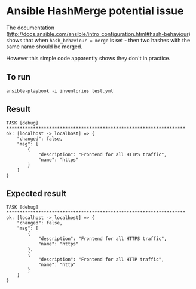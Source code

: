 # Ansible HashMerge potential issue

The documentation (http://docs.ansible.com/ansible/intro_configuration.html#hash-behaviour) shows that when ```hash_behaviour = merge``` is set - then two hashes with the same name should be merged.

However this simple code apparently shows they don't in practice.

## To run

```ansible-playbook -i inventories test.yml```

## Result

```
TASK [debug] *******************************************************************
ok: [localhost -> localhost] => {
    "changed": false,
    "msg": [
        {
            "description": "Frontend for all HTTPS traffic",
            "name": "https"
        }
    ]
}
```

## Expected result

```
TASK [debug] *******************************************************************
ok: [localhost -> localhost] => {
    "changed": false,
    "msg": [
        {
            "description": "Frontend for all HTTPS traffic",
            "name": "https"
        },
        {
            "description": "Frontend for all HTTP traffic",
            "name": "http"
        }
    ]
}
```

